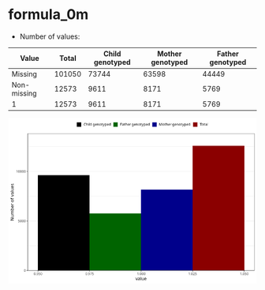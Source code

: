 # formula_0m
- Number of values:

| Value | Total | Child genotyped | Mother genotyped | Father genotyped |
| ----- | ----- | --------------- | ---------------- | ---------------- |
| Missing | 101050 | 73744 | 63598 | 44449 |
| Non-missing | 12573 | 9611 | 8171 | 5769 |
| 1 | 12573 | 9611 | 8171 | 5769 |



![](formula_0m_n.png)



